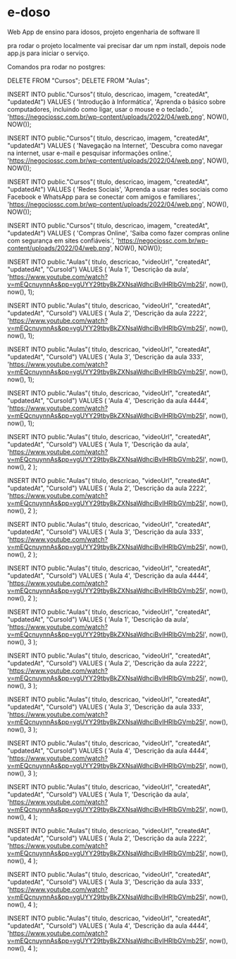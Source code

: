 # e-doso

Web App de ensino para idosos, projeto engenharia de software II

pra rodar o projeto localmente vai precisar dar um npm install, depois node app.js para iniciar o serviço.

Comandos pra rodar no postgres:

DELETE FROM "Cursos";
DELETE FROM "Aulas";

INSERT INTO public."Cursos"(
titulo, descricao, imagem, "createdAt", "updatedAt")
VALUES (
'Introdução à Informática',
'Aprenda o básico sobre computadores, incluindo como ligar, usar o mouse e o teclado.',
'https://negociossc.com.br/wp-content/uploads/2022/04/web.png',
NOW(),
NOW());

INSERT INTO public."Cursos"(
titulo, descricao, imagem, "createdAt", "updatedAt")
VALUES (
'Navegação na Internet',
'Descubra como navegar na internet, usar e-mail e pesquisar informações online.',
'https://negociossc.com.br/wp-content/uploads/2022/04/web.png',
NOW(),
NOW());

INSERT INTO public."Cursos"(
titulo, descricao, imagem, "createdAt", "updatedAt")
VALUES (
'Redes Sociais',
'Aprenda a usar redes sociais como Facebook e WhatsApp para se conectar com amigos e familiares.',
'https://negociossc.com.br/wp-content/uploads/2022/04/web.png',
NOW(),
NOW());

INSERT INTO public."Cursos"(
titulo, descricao, imagem, "createdAt", "updatedAt")
VALUES (
'Compras Online',
'Saiba como fazer compras online com segurança em sites confiáveis.',
'https://negociossc.com.br/wp-content/uploads/2022/04/web.png',
NOW(),
NOW());

INSERT INTO public."Aulas"(
titulo, descricao, "videoUrl", "createdAt", "updatedAt", "CursoId")
VALUES (
'Aula 1',
'Descrição da aula',
'https://www.youtube.com/watch?v=mEQcnuynnAs&pp=ygUYY29tbyBkZXNsaWdhciBvIHRlbGVmb25l',
now(),
now(),
1);

INSERT INTO public."Aulas"(
titulo, descricao, "videoUrl", "createdAt", "updatedAt", "CursoId")
VALUES (
'Aula 2',
'Descrição da aula 2222',
'https://www.youtube.com/watch?v=mEQcnuynnAs&pp=ygUYY29tbyBkZXNsaWdhciBvIHRlbGVmb25l',
now(),
now(),
1);

INSERT INTO public."Aulas"(
titulo, descricao, "videoUrl", "createdAt", "updatedAt", "CursoId")
VALUES (
'Aula 3',
'Descrição da aula 333',
'https://www.youtube.com/watch?v=mEQcnuynnAs&pp=ygUYY29tbyBkZXNsaWdhciBvIHRlbGVmb25l',
now(),
now(),
1);

INSERT INTO public."Aulas"(
titulo, descricao, "videoUrl", "createdAt", "updatedAt", "CursoId")
VALUES (
'Aula 4',
'Descrição da aula 4444',
'https://www.youtube.com/watch?v=mEQcnuynnAs&pp=ygUYY29tbyBkZXNsaWdhciBvIHRlbGVmb25l',
now(),
now(),
1);

INSERT INTO public."Aulas"(
titulo, descricao, "videoUrl", "createdAt", "updatedAt", "CursoId")
VALUES (
'Aula 1',
'Descrição da aula',
'https://www.youtube.com/watch?v=mEQcnuynnAs&pp=ygUYY29tbyBkZXNsaWdhciBvIHRlbGVmb25l',
now(),
now(),
2 );

INSERT INTO public."Aulas"(
titulo, descricao, "videoUrl", "createdAt", "updatedAt", "CursoId")
VALUES (
'Aula 2',
'Descrição da aula 2222',
'https://www.youtube.com/watch?v=mEQcnuynnAs&pp=ygUYY29tbyBkZXNsaWdhciBvIHRlbGVmb25l',
now(),
now(),
2 );

INSERT INTO public."Aulas"(
titulo, descricao, "videoUrl", "createdAt", "updatedAt", "CursoId")
VALUES (
'Aula 3',
'Descrição da aula 333',
'https://www.youtube.com/watch?v=mEQcnuynnAs&pp=ygUYY29tbyBkZXNsaWdhciBvIHRlbGVmb25l',
now(),
now(),
2 );

INSERT INTO public."Aulas"(
titulo, descricao, "videoUrl", "createdAt", "updatedAt", "CursoId")
VALUES (
'Aula 4',
'Descrição da aula 4444',
'https://www.youtube.com/watch?v=mEQcnuynnAs&pp=ygUYY29tbyBkZXNsaWdhciBvIHRlbGVmb25l',
now(),
now(),
2 );

INSERT INTO public."Aulas"(
titulo, descricao, "videoUrl", "createdAt", "updatedAt", "CursoId")
VALUES (
'Aula 1',
'Descrição da aula',
'https://www.youtube.com/watch?v=mEQcnuynnAs&pp=ygUYY29tbyBkZXNsaWdhciBvIHRlbGVmb25l',
now(),
now(),
3 );

INSERT INTO public."Aulas"(
titulo, descricao, "videoUrl", "createdAt", "updatedAt", "CursoId")
VALUES (
'Aula 2',
'Descrição da aula 2222',
'https://www.youtube.com/watch?v=mEQcnuynnAs&pp=ygUYY29tbyBkZXNsaWdhciBvIHRlbGVmb25l',
now(),
now(),
3 );

INSERT INTO public."Aulas"(
titulo, descricao, "videoUrl", "createdAt", "updatedAt", "CursoId")
VALUES (
'Aula 3',
'Descrição da aula 333',
'https://www.youtube.com/watch?v=mEQcnuynnAs&pp=ygUYY29tbyBkZXNsaWdhciBvIHRlbGVmb25l',
now(),
now(),
3 );

INSERT INTO public."Aulas"(
titulo, descricao, "videoUrl", "createdAt", "updatedAt", "CursoId")
VALUES (
'Aula 4',
'Descrição da aula 4444',
'https://www.youtube.com/watch?v=mEQcnuynnAs&pp=ygUYY29tbyBkZXNsaWdhciBvIHRlbGVmb25l',
now(),
now(),
3 );

INSERT INTO public."Aulas"(
titulo, descricao, "videoUrl", "createdAt", "updatedAt", "CursoId")
VALUES (
'Aula 1',
'Descrição da aula',
'https://www.youtube.com/watch?v=mEQcnuynnAs&pp=ygUYY29tbyBkZXNsaWdhciBvIHRlbGVmb25l',
now(),
now(),
4 );

INSERT INTO public."Aulas"(
titulo, descricao, "videoUrl", "createdAt", "updatedAt", "CursoId")
VALUES (
'Aula 2',
'Descrição da aula 2222',
'https://www.youtube.com/watch?v=mEQcnuynnAs&pp=ygUYY29tbyBkZXNsaWdhciBvIHRlbGVmb25l',
now(),
now(),
4 );

INSERT INTO public."Aulas"(
titulo, descricao, "videoUrl", "createdAt", "updatedAt", "CursoId")
VALUES (
'Aula 3',
'Descrição da aula 333',
'https://www.youtube.com/watch?v=mEQcnuynnAs&pp=ygUYY29tbyBkZXNsaWdhciBvIHRlbGVmb25l',
now(),
now(),
4 );

INSERT INTO public."Aulas"(
titulo, descricao, "videoUrl", "createdAt", "updatedAt", "CursoId")
VALUES (
'Aula 4',
'Descrição da aula 4444',
'https://www.youtube.com/watch?v=mEQcnuynnAs&pp=ygUYY29tbyBkZXNsaWdhciBvIHRlbGVmb25l',
now(),
now(),
4 );
